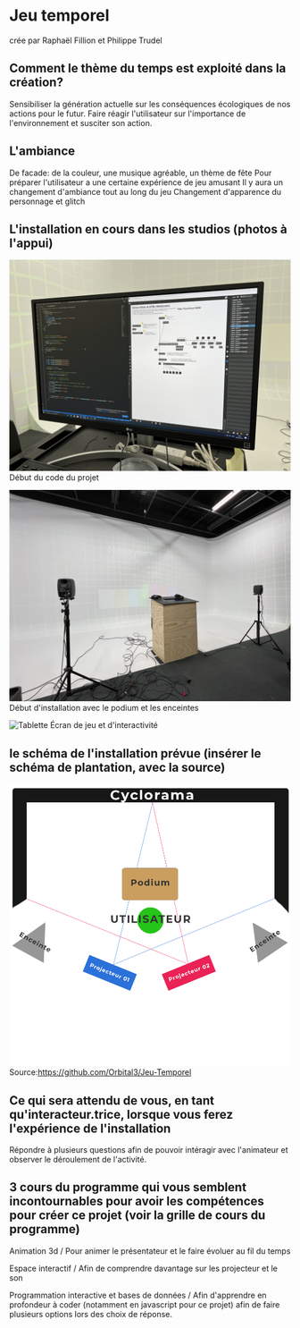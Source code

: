 # Jeu temporel
crée par Raphaël Fillion et Philippe Trudel

## Comment le thème du temps est exploité dans la création?
Sensibiliser la génération actuelle sur les conséquences écologiques de nos actions pour le futur. Faire réagir l'utilisateur sur l'importance de l'environnement et susciter son action.

## L'ambiance
De facade: de la couleur, une musique agréable, un thème de fête
Pour préparer l'utilisateur a une certaine expérience de jeu amusant
Il y aura un changement d'ambiance tout au long du jeu
Changement d'apparence du personnage et glitch

## L'installation en cours dans les studios (photos à l'appui)
![Code](media_jeu_temporel/code.jpg)
Début du code du projet

![Installation](media_jeu_temporel/podium.jpg)
Début d'installation avec le podium et les enceintes

![Tablette](media_jeu_temporel/tablette.jpg)
Écran de jeu et d'interactivité

## le schéma de l'installation prévue (insérer le schéma de plantation, avec la source)
![Schéma](media_jeu_temporel/plan_technique_jeu.png)
Source:https://github.com/Orbital3/Jeu-Temporel

## Ce qui sera attendu de vous, en tant qu'interacteur.trice, lorsque vous ferez l'expérience de l'installation
Répondre à plusieurs questions afin de pouvoir intéragir avec l'animateur et observer le déroulement de l'activité.

## 3 cours du programme qui vous semblent incontournables pour avoir les compétences pour créer ce projet (voir la grille de cours du programme)

Animation 3d / Pour animer le présentateur et le faire évoluer au fil du temps

Espace interactif / Afin de comprendre davantage sur les projecteur et le son

Programmation interactive et bases de données / Afin d'apprendre en profondeur à coder (notamment en javascript pour ce projet) afin de faire plusieurs options lors des choix de réponse.
